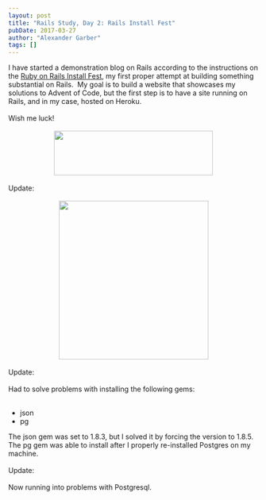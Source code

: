 ```yaml
---
layout: post
title: "Rails Study, Day 2: Rails Install Fest"
pubDate: 2017-03-27
author: "Alexander Garber"
tags: []
---
```


<div dir="ltr" style="text-align: left;" trbidi="on">I have started a demonstration blog on Rails according to the instructions on the <a href="http://railsinstallfest.org/" target="_blank">Ruby on Rails Install Fest</a>, my first proper
          attempt at building something substantial on Rails.  My goal is to build a website that showcases my solutions to Advent of Code, but the first step is to have a site running on Rails, and in my case, hosted on Heroku.<br><br>Wish
          me luck!<br><br>
          <div class="separator" style="clear: both; text-align: center;"><a href="http://railsinstallfest.org/images/installfest_logo.png" imageanchor="1" style="margin-left: 1em; margin-right: 1em;"><img border="0" src="http://railsinstallfest.org/images/installfest_logo.png" height="90" width="320"></a></div>
<br>Update:<br><br>
          <div class="separator" style="clear: both; text-align: center;"><a href="https://1.bp.blogspot.com/-JVaVqfD1xiU/WNhUNCkNV9I/AAAAAAAAQOA/rBFZgjTLoK4a_yBATLCcYC5np0qJUAMtwCLcB/s1600/Screenshot%2Bfrom%2B2017-03-27%2B10-51-27.png" imageanchor="1" style="margin-left: 1em; margin-right: 1em;"><img border="0" height="320" src="https://1.bp.blogspot.com/-JVaVqfD1xiU/WNhUNCkNV9I/AAAAAAAAQOA/rBFZgjTLoK4a_yBATLCcYC5np0qJUAMtwCLcB/s320/Screenshot%2Bfrom%2B2017-03-27%2B10-51-27.png" width="301"></a></div>
<br>Update:<br><br>Had to solve problems with installing the following gems:<br><br>
          <ul style="text-align: left;">
            <li>json</li>
            <li>pg</li>
          </ul>
          <div>The json gem was set to 1.8.3, but I solved it by forcing the version to 1.8.5.</div>
          <div>The pg gem was able to install after I properly re-installed Postgres on my machine.<br><br>Update:<br><br>Now running into problems with Postgresql.</div>
        </div>
